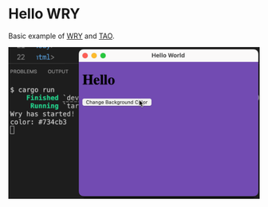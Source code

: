 # Hello WRY

Basic example of [WRY](https://github.com/tauri-apps/wry) and [TAO](https://github.com/tauri-apps/tao).

![demo](/hello-wry.gif)
